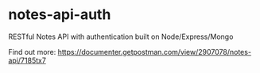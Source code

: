 # notes-api-auth
RESTful Notes API with authentication built on Node/Express/Mongo

Find out more: https://documenter.getpostman.com/view/2907078/notes-api/7185tx7

